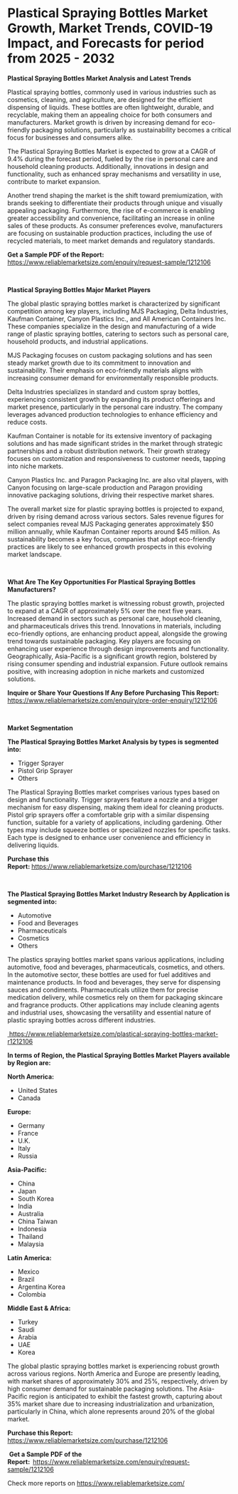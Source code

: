 <p><h1>Plastical Spraying Bottles Market Growth, Market Trends, COVID-19 Impact, and Forecasts for period from 2025 - 2032</h1></p><p><strong>Plastical Spraying Bottles Market Analysis and Latest Trends</strong></p>
<p><p>Plastical spraying bottles, commonly used in various industries such as cosmetics, cleaning, and agriculture, are designed for the efficient dispensing of liquids. These bottles are often lightweight, durable, and recyclable, making them an appealing choice for both consumers and manufacturers. Market growth is driven by increasing demand for eco-friendly packaging solutions, particularly as sustainability becomes a critical focus for businesses and consumers alike. </p><p>The Plastical Spraying Bottles Market is expected to grow at a CAGR of 9.4% during the forecast period, fueled by the rise in personal care and household cleaning products. Additionally, innovations in design and functionality, such as enhanced spray mechanisms and versatility in use, contribute to market expansion. </p><p>Another trend shaping the market is the shift toward premiumization, with brands seeking to differentiate their products through unique and visually appealing packaging. Furthermore, the rise of e-commerce is enabling greater accessibility and convenience, facilitating an increase in online sales of these products. As consumer preferences evolve, manufacturers are focusing on sustainable production practices, including the use of recycled materials, to meet market demands and regulatory standards.</p></p>
<p><strong>Get a Sample PDF of the Report:&nbsp;</strong> <a href="https://www.reliablemarketsize.com/enquiry/request-sample/1212106?utm_campaign=2804&utm_medium=2&utm_source=Github&utm_content=ia&utm_term=24032025&utm_id=plastical-spraying-bottles">https://www.reliablemarketsize.com/enquiry/request-sample/1212106</a></p>
<p>&nbsp;</p>
<p><strong>Plastical Spraying Bottles Major Market Players</strong></p>
<p><p>The global plastic spraying bottles market is characterized by significant competition among key players, including MJS Packaging, Delta Industries, Kaufman Container, Canyon Plastics Inc., and All American Containers Inc. These companies specialize in the design and manufacturing of a wide range of plastic spraying bottles, catering to sectors such as personal care, household products, and industrial applications.</p><p>MJS Packaging focuses on custom packaging solutions and has seen steady market growth due to its commitment to innovation and sustainability. Their emphasis on eco-friendly materials aligns with increasing consumer demand for environmentally responsible products.</p><p>Delta Industries specializes in standard and custom spray bottles, experiencing consistent growth by expanding its product offerings and market presence, particularly in the personal care industry. The company leverages advanced production technologies to enhance efficiency and reduce costs.</p><p>Kaufman Container is notable for its extensive inventory of packaging solutions and has made significant strides in the market through strategic partnerships and a robust distribution network. Their growth strategy focuses on customization and responsiveness to customer needs, tapping into niche markets.</p><p>Canyon Plastics Inc. and Paragon Packaging Inc. are also vital players, with Canyon focusing on large-scale production and Paragon providing innovative packaging solutions, driving their respective market shares.</p><p>The overall market size for plastic spraying bottles is projected to expand, driven by rising demand across various sectors. Sales revenue figures for select companies reveal MJS Packaging generates approximately $50 million annually, while Kaufman Container reports around $45 million. As sustainability becomes a key focus, companies that adopt eco-friendly practices are likely to see enhanced growth prospects in this evolving market landscape.</p></p>
<p>&nbsp;</p>
<p><strong>What Are The Key Opportunities For Plastical Spraying Bottles Manufacturers?</strong></p>
<p><p>The plastic spraying bottles market is witnessing robust growth, projected to expand at a CAGR of approximately 5% over the next five years. Increased demand in sectors such as personal care, household cleaning, and pharmaceuticals drives this trend. Innovations in materials, including eco-friendly options, are enhancing product appeal, alongside the growing trend towards sustainable packaging. Key players are focusing on enhancing user experience through design improvements and functionality. Geographically, Asia-Pacific is a significant growth region, bolstered by rising consumer spending and industrial expansion. Future outlook remains positive, with increasing adoption in niche markets and customized solutions.</p></p>
<p><strong>Inquire or Share Your Questions If Any Before Purchasing This Report:</strong> <a href="https://www.reliablemarketsize.com/enquiry/pre-order-enquiry/1212106?utm_campaign=2804&utm_medium=2&utm_source=Github&utm_content=ia&utm_term=24032025&utm_id=plastical-spraying-bottles">https://www.reliablemarketsize.com/enquiry/pre-order-enquiry/1212106</a></p>
<p>&nbsp;</p>
<p><strong>Market Segmentation</strong></p>
<p><strong>The Plastical Spraying Bottles Market Analysis by types is segmented into:</strong></p>
<p><ul><li>Trigger Sprayer</li><li>Pistol Grip Sprayer</li><li>Others</li></ul></p>
<p><p>The Plastical Spraying Bottles market comprises various types based on design and functionality. Trigger sprayers feature a nozzle and a trigger mechanism for easy dispensing, making them ideal for cleaning products. Pistol grip sprayers offer a comfortable grip with a similar dispensing function, suitable for a variety of applications, including gardening. Other types may include squeeze bottles or specialized nozzles for specific tasks. Each type is designed to enhance user convenience and efficiency in delivering liquids.</p></p>
<p><strong>Purchase this Report:&nbsp;</strong><a href="https://www.reliablemarketsize.com/purchase/1212106?utm_campaign=2804&utm_medium=2&utm_source=Github&utm_content=ia&utm_term=24032025&utm_id=plastical-spraying-bottles">https://www.reliablemarketsize.com/purchase/1212106</a></p>
<p>&nbsp;</p>
<p><strong>The Plastical Spraying Bottles Market Industry Research by Application is segmented into:</strong></p>
<p><ul><li>Automotive</li><li>Food and Beverages</li><li>Pharmaceuticals</li><li>Cosmetics</li><li>Others</li></ul></p>
<p><p>The plastics spraying bottles market spans various applications, including automotive, food and beverages, pharmaceuticals, cosmetics, and others. In the automotive sector, these bottles are used for fuel additives and maintenance products. In food and beverages, they serve for dispensing sauces and condiments. Pharmaceuticals utilize them for precise medication delivery, while cosmetics rely on them for packaging skincare and fragrance products. Other applications may include cleaning agents and industrial uses, showcasing the versatility and essential nature of plastic spraying bottles across different industries.</p></p>
<p><a href="https://www.reliablemarketsize.com/plastical-spraying-bottles-market-r1212106?utm_campaign=2804&utm_medium=2&utm_source=Github&utm_content=ia&utm_term=24032025&utm_id=plastical-spraying-bottles">&nbsp;https://www.reliablemarketsize.com/plastical-spraying-bottles-market-r1212106</a></p>
<p><strong>In terms of Region, the Plastical Spraying Bottles Market Players available by Region are:</strong></p>
<p>
    <p> <strong> North America: </strong>
        <ul>
            <li>United States</li>
            <li>Canada</li>
        </ul>
        </p> 
    <p> <strong> Europe: </strong>
        <ul>
            <li>Germany</li>
            <li>France</li>
            <li>U.K.</li>
            <li>Italy</li>
            <li>Russia</li>
        </ul>
        </p> 
    <p> <strong> Asia-Pacific: </strong>
        <ul>
            <li>China</li>
            <li>Japan</li>
            <li>South Korea</li>
            <li>India</li>
            <li>Australia</li>
            <li>China Taiwan</li>
            <li>Indonesia</li>
            <li>Thailand</li>
            <li>Malaysia</li>
        </ul>
        </p> 
    <p> <strong> Latin America: </strong>
        <ul>
            <li>Mexico</li>
            <li>Brazil</li>
            <li>Argentina Korea</li>
            <li>Colombia</li>
        </ul>
        </p> 
    <p> <strong> Middle East & Africa: </strong>
        <ul>
            <li>Turkey</li>
            <li>Saudi</li>
            <li>Arabia</li>
            <li>UAE</li>
            <li>Korea</li>
        </ul>
    </p>
    </p>
<p><p>The global plastic spraying bottles market is experiencing robust growth across various regions. North America and Europe are presently leading, with market shares of approximately 30% and 25%, respectively, driven by high consumer demand for sustainable packaging solutions. The Asia-Pacific region is anticipated to exhibit the fastest growth, capturing about 35% market share due to increasing industrialization and urbanization, particularly in China, which alone represents around 20% of the global market.</p></p>
<p><strong>Purchase this Report: </strong><a href="https://www.reliablemarketsize.com/purchase/1212106?utm_campaign=2804&utm_medium=2&utm_source=Github&utm_content=ia&utm_term=24032025&utm_id=plastical-spraying-bottles">https://www.reliablemarketsize.com/purchase/1212106</a></p>
<p>&nbsp;<strong>Get a Sample PDF of the Report:&nbsp;&nbsp;</strong><a href="https://www.reliablemarketsize.com/enquiry/request-sample/1212106?utm_campaign=2804&utm_medium=2&utm_source=Github&utm_content=ia&utm_term=24032025&utm_id=plastical-spraying-bottles">https://www.reliablemarketsize.com/enquiry/request-sample/1212106</a></p>
<p><strong></strong></p>
<p>Check more reports on <a href="https://www.reliablemarketsize.com/?utm_campaign=2804&utm_medium=2&utm_source=Github&utm_content=ia&utm_term=24032025&utm_id=plastical-spraying-bottles">https://www.reliablemarketsize.com/</a></p>